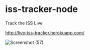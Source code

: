 # iss-tracker-node
Track the ISS Live

http://live-iss-tracker.herokuapp.com/

![Screenshot (57)](https://user-images.githubusercontent.com/62878600/116682680-77880400-a9a6-11eb-93ea-fbfc46eb513a.png)
